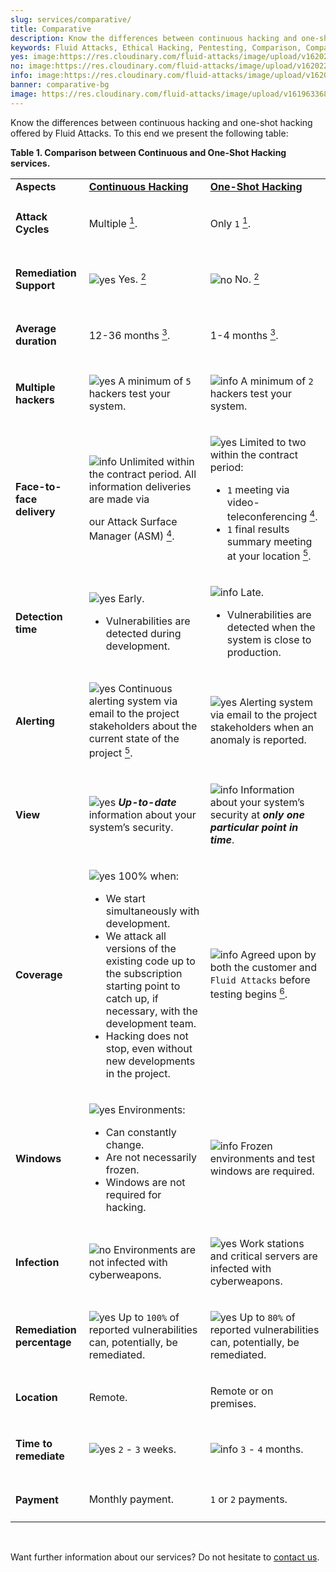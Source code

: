 ```yaml
---
slug: services/comparative/
title: Comparative
description: Know the differences between continuous hacking and one-shot hacking offered by Fluid Attacks.
keywords: Fluid Attacks, Ethical Hacking, Pentesting, Comparison, Company, Continuous Hacking, One-Shot Hacking
yes: image:https://res.cloudinary.com/fluid-attacks/image/upload/v1620226926/airs/icons/yes_xcsf3o.webp[yes]
no: image:https://res.cloudinary.com/fluid-attacks/image/upload/v1620226925/airs/icons/no_kjwjap.webp[no]
info: image:https://res.cloudinary.com/fluid-attacks/image/upload/v1620226924/airs/icons/info_orgtqu.webp[info]
banner: comparative-bg
image: https://res.cloudinary.com/fluid-attacks/image/upload/v1619633681/airs/services/cover-comparative_uw8pet.webp
---
```


Know the differences between continuous hacking and one-shot hacking
offered by Fluid Attacks. To this end we present the following table:

<div class="tc">

**Table 1. Comparison between Continuous and One-Shot Hacking services.**

</div>

|                                   |                                                                                                                                                                                                                                                                                                                                                                                                                        |                                                                                                                                                                                                                                                                                                                                                                                                                       |
| --------------------------------- | ---------------------------------------------------------------------------------------------------------------------------------------------------------------------------------------------------------------------------------------------------------------------------------------------------------------------------------------------------------------------------------------------------------------------- | --------------------------------------------------------------------------------------------------------------------------------------------------------------------------------------------------------------------------------------------------------------------------------------------------------------------------------------------------------------------------------------------------------------------- |
| **Aspects**                       | [**Continuous Hacking**](../continuous-hacking/)                                                                                                                                                                                                                                                                                                                                                                       | [**One-Shot Hacking**](../one-shot-hacking/)                                                                                                                                                                                                                                                                                                                                                                          |
| <h4> Attack Cycles </h4>          | <p> Multiple [<sup>1</sup>](../continuous-hacking/#remediation-validation/). </p>                                                                                                                                                                                                                                                                                                                                      | <p> Only `1` [<sup>1</sup>](../one-shot-hacking/#remediation-validation). </p>                                                                                                                                                                                                                                                                                                                                        |
| <h4> Remediation Support </h4>    | <p> ![yes](https://res.cloudinary.com/fluid-attacks/image/upload/v1620226926/airs/icons/yes_xcsf3o.webp) Yes. [<sup>2</sup>](../continuous-hacking/#remediation-support) </p>                                                                                                                                                                                                                                          | <p> ![no](https://res.cloudinary.com/fluid-attacks/image/upload/v1620226925/airs/icons/no_kjwjap.webp) No. [<sup>2</sup>](../one-shot-hacking/#remediation) </p>                                                                                                                                                                                                                                                      |
| <h4> Average duration </h4>       | <p> 12-36 months [<sup>3</sup>](../continuous-hacking/#duration). </p>                                                                                                                                                                                                                                                                                                                                                 | <p> 1-4 months [<sup>3</sup>](../one-shot-hacking/#specific-length). </p>                                                                                                                                                                                                                                                                                                                                             |
| <h4> Multiple hackers </h4>       | <p> ![yes](https://res.cloudinary.com/fluid-attacks/image/upload/v1620226926/airs/icons/yes_xcsf3o.webp) A minimum of `5` hackers test your system. </p>                                                                                                                                                                                                                                                               | <p> ![info](https://res.cloudinary.com/fluid-attacks/image/upload/v1620226924/airs/icons/info_orgtqu.webp) A minimum of `2` hackers test your system. </p>                                                                                                                                                                                                                                                            |
| <h4> Face-to-face delivery </h4>  | <p> ![info](https://res.cloudinary.com/fluid-attacks/image/upload/v1620226924/airs/icons/info_orgtqu.webp) Unlimited within the contract period. All information deliveries are made via </p> <p> our Attack Surface Manager (ASM) [<sup>4</sup>](../continuous-hacking/#direct-and-agile-communication). </p>                                                                                                         | <p> ![yes](https://res.cloudinary.com/fluid-attacks/image/upload/v1620226926/airs/icons/yes_xcsf3o.webp) Limited to two within the contract period: </p> <ul> <li> `1` meeting via video-teleconferencing [<sup>4</sup>](../one-shot-hacking/#report-validation-meeting). </li> <li> `1` final results summary meeting at your location [<sup>5</sup>](../one-shot-hacking/#report-presentation-meeting). </li> </ul> |
| <h4> Detection time </h4>         | <p> ![yes](https://res.cloudinary.com/fluid-attacks/image/upload/v1620226926/airs/icons/yes_xcsf3o.webp) Early. <ul> <li> Vulnerabilities are detected during development. </li> </ul>                                                                                                                                                                                                                                 | <p> ![info](https://res.cloudinary.com/fluid-attacks/image/upload/v1620226924/airs/icons/info_orgtqu.webp) Late. </p> <ul> <li> Vulnerabilities are detected when the system is close to production. </li> </ul>                                                                                                                                                                                                      |
| <h4> Alerting </h4>               | <p> ![yes](https://res.cloudinary.com/fluid-attacks/image/upload/v1620226926/airs/icons/yes_xcsf3o.webp) Continuous alerting system via email to the project stakeholders about the current state of the project [<sup>5</sup>](../continuous-hacking/#follow-up-using-integrates). <p>                                                                                                                                | <p> ![yes](https://res.cloudinary.com/fluid-attacks/image/upload/v1620226926/airs/icons/yes_xcsf3o.webp) Alerting system via email to the project stakeholders when an anomaly is reported. </p>                                                                                                                                                                                                                      |
| <h4> View </h4>                   | <p> ![yes](https://res.cloudinary.com/fluid-attacks/image/upload/v1620226926/airs/icons/yes_xcsf3o.webp) ***Up-to-date*** information about your system’s security. </p>                                                                                                                                                                                                                                               | <p> ![info](https://res.cloudinary.com/fluid-attacks/image/upload/v1620226924/airs/icons/info_orgtqu.webp) Information about your system’s security at ***only one particular point in time***. </p>                                                                                                                                                                                                                  |
| <h4> Coverage </h4>               | <p> ![yes](https://res.cloudinary.com/fluid-attacks/image/upload/v1620226926/airs/icons/yes_xcsf3o.webp) 100% when: <ul> <li> We start simultaneously with development. </li> <li> We attack all versions of the existing code up to the  subscription starting point to catch up, if necessary, with the development team. </li> <li> Hacking does not stop, even without new developments in the project. </li> </p> | <p> ![info](https://res.cloudinary.com/fluid-attacks/image/upload/v1620226924/airs/icons/info_orgtqu.webp) Agreed upon by both the customer and `Fluid Attacks` before testing begins [<sup>6</sup>](../one-shot-hacking/#coverage).                                                                                                                                                                                  |
| <h4> Windows </h4>                | <p> ![yes](https://res.cloudinary.com/fluid-attacks/image/upload/v1620226926/airs/icons/yes_xcsf3o.webp) Environments: <ul> <li> Can constantly change. </li> <li> Are not necessarily frozen. </li> <li> Windows are not required for hacking. </li> </p>                                                                                                                                                             | <p> ![info](https://res.cloudinary.com/fluid-attacks/image/upload/v1620226924/airs/icons/info_orgtqu.webp) Frozen environments and test windows are required. </p>                                                                                                                                                                                                                                                    |
| <h4> Infection </h4>              | <p> ![no](https://res.cloudinary.com/fluid-attacks/image/upload/v1620226925/airs/icons/no_kjwjap.webp) Environments are not infected with cyberweapons. </p>                                                                                                                                                                                                                                                           | <p> ![yes](https://res.cloudinary.com/fluid-attacks/image/upload/v1620226926/airs/icons/yes_xcsf3o.webp) Work stations and critical servers are infected with cyberweapons. </p>                                                                                                                                                                                                                                      |
| <h4> Remediation percentage </h4> | <p> ![yes](https://res.cloudinary.com/fluid-attacks/image/upload/v1620226926/airs/icons/yes_xcsf3o.webp) Up to `100%` of reported vulnerabilities can, potentially, be remediated. </p>                                                                                                                                                                                                                                | <p> ![yes](https://res.cloudinary.com/fluid-attacks/image/upload/v1620226926/airs/icons/yes_xcsf3o.webp) Up to `80%` of reported vulnerabilities can, potentially, be remediated. </p>                                                                                                                                                                                                                                |
| <h4> Location </h4>               | <p> Remote. </p>                                                                                                                                                                                                                                                                                                                                                                                                       | <p> Remote or on premises. </p>                                                                                                                                                                                                                                                                                                                                                                                       |
| <h4> Time to remediate </h4>      | <p> ![yes](https://res.cloudinary.com/fluid-attacks/image/upload/v1620226926/airs/icons/yes_xcsf3o.webp) `2` - `3` weeks.                                                                                                                                                                                                                                                                                              | <p> ![info](https://res.cloudinary.com/fluid-attacks/image/upload/v1620226924/airs/icons/info_orgtqu.webp) `3` - `4` months.                                                                                                                                                                                                                                                                                          |
| <h4> Payment </h4>                | <p> Monthly payment. </p>                                                                                                                                                                                                                                                                                                                                                                                              | <p> `1` or `2` payments. </p>                                                                                                                                                                                                                                                                                                                                                                                         |

</br>

Want further information about our services? Do not hesitate to [contact
us](../../contact-us/).
